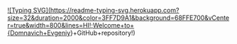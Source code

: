 [![Typing SVG](https://readme-typing-svg.herokuapp.com?size=32&duration=2000&color=3FF7D9A1&background=68FFE700&vCenter=true&width=800&lines=HI!;Welcome+to+{<a href="https://github.com/Dompower25" target="_blank">Domnavich+Evgeniy</a>}+GitHub+repository!)](https://git.io/typing-svg)


